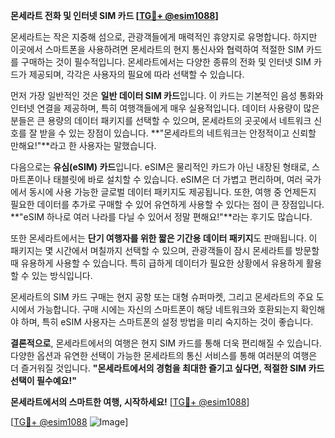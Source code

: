 **몬세라트 전화 및 인터넷 SIM 카드 [[TG💪+ @esim1088](https://t.me/s/esim1088)]**

몬세라트는 작은 지중해 섬으로, 관광객들에게 매력적인 휴양지로 유명합니다. 하지만 이곳에서 스마트폰을 사용하려면 몬세라트의 현지 통신사와 협력하여 적절한 SIM 카드를 구매하는 것이 필수적입니다. 몬세라트에서는 다양한 종류의 전화 및 인터넷 SIM 카드가 제공되며, 각각은 사용자의 필요에 따라 선택할 수 있습니다.

먼저 가장 일반적인 것은 **일반 데이터 SIM 카드**입니다. 이 카드는 기본적인 음성 통화와 인터넷 연결을 제공하며, 특히 여행객들에게 매우 실용적입니다. 데이터 사용량이 많은 분들은 큰 용량의 데이터 패키지를 선택할 수 있으며, 몬세라트의 곳곳에서 네트워크 신호를 잘 받을 수 있는 장점이 있습니다. **"몬세라트의 네트워크는 안정적이고 신뢰할 만해요!"**라고 한 사용자는 말했습니다.

다음으로는 **유심(eSIM) 카드**입니다. eSIM은 물리적인 카드가 아닌 내장된 형태로, 스마트폰이나 태블릿에 바로 설치할 수 있습니다. eSIM은 더 가볍고 편리하며, 여러 국가에서 동시에 사용 가능한 글로벌 데이터 패키지도 제공됩니다. 또한, 여행 중 언제든지 필요한 데이터를 추가로 구매할 수 있어 유연하게 사용할 수 있다는 점이 큰 장점입니다. **"eSIM 하나로 여러 나라를 다닐 수 있어서 정말 편해요!"**라는 후기도 많습니다.

또한 몬세라트에서는 **단기 여행자를 위한 짧은 기간용 데이터 패키지**도 판매됩니다. 이 패키지는 몇 시간에서 며칠까지 선택할 수 있으며, 관광객들이 잠시 몬세라트를 방문할 때 유용하게 사용할 수 있습니다. 특히 급하게 데이터가 필요한 상황에서 유용하게 활용할 수 있는 방식입니다.

몬세라트의 SIM 카드 구매는 현지 공항 또는 대형 슈퍼마켓, 그리고 몬세라트의 주요 도시에서 가능합니다. 구매 시에는 자신의 스마트폰이 해당 네트워크와 호환되는지 확인해야 하며, 특히 eSIM 사용자는 스마트폰의 설정 방법을 미리 숙지하는 것이 좋습니다.

**결론적으로**, 몬세라트에서의 여행은 현지 SIM 카드를 통해 더욱 편리해질 수 있습니다. 다양한 옵션과 유연한 선택이 가능한 몬세라트의 통신 서비스를 통해 여러분의 여행은 더 즐거워질 것입니다. **"몬세라트에서의 경험을 최대한 즐기고 싶다면, 적절한 SIM 카드 선택이 필수예요!"** 

**몬세라트에서의 스마트한 여행, 시작하세요!** [[TG💪+ @esim1088](https://t.me/s/esim1088)]

[[TG💪+ @esim1088](https://t.me/s/esim1088) ![Image](https://i.postimg.cc/Y0z9fWf4/image.png)]